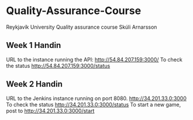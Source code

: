 # Quality-Assurance-Course
Reykjavík University Quality assurance course
Skúli Arnarsson
## Week 1 Handin
URL to the instance running the API:
http://54.84.207.159:3000/
To check the status
http://54.84.207.159:3000/status

## Week 2 Handin
URL to the Jenkins instance running on port 8080.
http://34.201.33.0:3000
To check the status
http://34.201.33.0:3000/status
To start a new game, post to
http://34.201.33.0:3000/start


